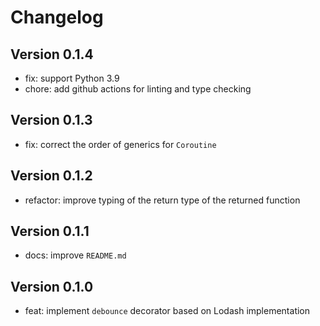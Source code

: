 # Changelog

## Version 0.1.4

- fix: support Python 3.9
- chore: add github actions for linting and type checking

## Version 0.1.3

- fix: correct the order of generics for `Coroutine`

## Version 0.1.2

- refactor: improve typing of the return type of the returned function

## Version 0.1.1

- docs: improve `README.md`

## Version 0.1.0

- feat: implement `debounce` decorator based on Lodash implementation

